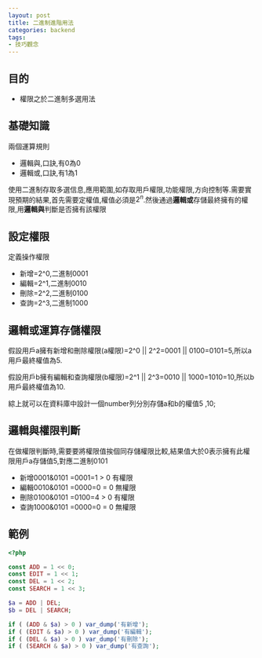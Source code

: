 ```yaml
---
layout: post
title: 二進制進階用法
categories: backend
tags:
- 技巧觀念
---
```

## 目的 ##

 - 權限之於二進制多選用法

 <!-- more -->
 
## 基礎知識 ##

兩個運算規則

 - 邏輯與,口訣,有0為0
 - 邏輯或,口訣,有1為1
 
使用二進制存取多選信息,應用範圍,如存取用戶權限,功能權限,方向控制等.需要實現預期的結果,首先需要定權值,權值必須是$2^n$.然後通過**邏輯或**存儲最終擁有的權限,用**邏輯與**判斷是否擁有該權限

## 設定權限 ##

定義操作權限

 - 新增=2^0,二進制0001
 - 編輯=2^1,二進制0010
 - 刪除=2^2,二進制0100
 - 查詢=2^3,二進制1000
 
## 邏輯或運算存儲權限 ##

假設用戶a擁有新增和刪除權限(a權限)=2^0 || 2^2=0001 || 0100=0101=5,所以a用戶最終權值為5.

假設用戶b擁有編輯和查詢權限(b權限)=2^1 || 2^3=0010 || 1000=1010=10,所以b用戶最終權值為10.

綜上就可以在資料庫中設計一個number列分別存儲a和b的權值5 ,10;

## 邏輯與權限判斷 ##

在做權限判斷時,需要要將權限值挨個同存儲權限比較,結果值大於0表示擁有此權限用戶a存儲值5,對應二進制0101

 - 新增0001&0101 =0001=1 > 0 有權限
 - 編輯0010&0101 =0000=0 = 0 無權限
 - 刪除0100&0101 =0100=4 > 0 有權限
 - 查詢1000&0101 =0000=0 = 0 無權限

## 範例 ##
```php
<?php

const ADD = 1 << 0;
const EDIT = 1 << 1;
const DEL = 1 << 2;
const SEARCH = 1 << 3;

$a = ADD | DEL;
$b = DEL | SEARCH;

if ( (ADD & $a) > 0 ) var_dump('有新增');
if ( (EDIT & $a) > 0 ) var_dump('有編輯');
if ( (DEL & $a) > 0 ) var_dump('有刪除');
if ( (SEARCH & $a) > 0 ) var_dump('有查詢');
```